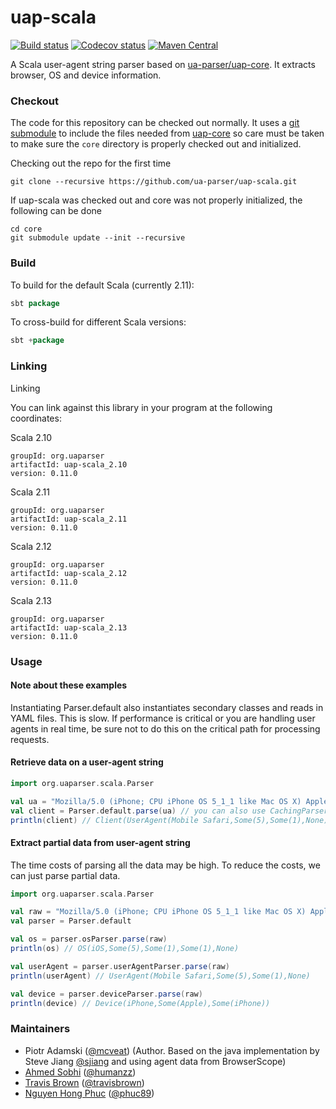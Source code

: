 uap-scala
=========

[![Build status](https://travis-ci.org/ua-parser/uap-scala.svg?branch=master)](https://travis-ci.org/ua-parser/uap-scala)
[![Codecov status](https://codecov.io/gh/ua-parser/uap-scala/branch/master/graph/badge.svg)](https://codecov.io/gh/ua-parser/uap-scala)
[![Maven Central](https://maven-badges.herokuapp.com/maven-central/org.uaparser/uap-scala_2.11/badge.svg)](https://maven-badges.herokuapp.com/maven-central/org.uaparser/uap-scala_2.11)

A Scala user-agent string parser based on [ua-parser/uap-core](https://github.com/ua-parser/uap-core). It extracts browser, OS and device information.

### Checkout
The code for this repository can be checked out normally. It uses a [git submodule](https://git-scm.com/docs/git-submodule) to include the files needed from [uap-core](https://github.com/ua-parser/uap-core) so care must be taken to make sure the `core` directory is properly checked out and initialized.

Checking out the repo for the first time
```
git clone --recursive https://github.com/ua-parser/uap-scala.git
```
If uap-scala was checked out and core was not properly initialized, the following can be done

```
cd core
git submodule update --init --recursive
```

### Build
To build for the default Scala (currently 2.11):
```scala
sbt package
```
To cross-build for different Scala versions:
```scala
sbt +package
```

### Linking
Linking

You can link against this library in your program at the following coordinates:

Scala 2.10
```
groupId: org.uaparser
artifactId: uap-scala_2.10
version: 0.11.0
```

Scala 2.11
```
groupId: org.uaparser
artifactId: uap-scala_2.11
version: 0.11.0
```

Scala 2.12
```
groupId: org.uaparser
artifactId: uap-scala_2.12
version: 0.11.0
```

Scala 2.13
```
groupId: org.uaparser
artifactId: uap-scala_2.13
version: 0.11.0
```

### Usage

#### Note about these examples
Instantiating Parser.default also instantiates secondary classes and reads in YAML files. This is slow.
If performance is critical or you are handling user agents in real time, be sure not to do this on the
critical path for processing requests.

#### Retrieve data on a user-agent string
```scala
import org.uaparser.scala.Parser

val ua = "Mozilla/5.0 (iPhone; CPU iPhone OS 5_1_1 like Mac OS X) AppleWebKit/534.46 (KHTML, like Gecko) Version/5.1 Mobile/9B206 Safari/7534.48.3"
val client = Parser.default.parse(ua) // you can also use CachingParser
println(client) // Client(UserAgent(Mobile Safari,Some(5),Some(1),None),OS(iOS,Some(5),Some(1),Some(1),None),Device(iPhone))
```
#### Extract partial data from user-agent string
The time costs of parsing all the data may be high.
To reduce the costs, we can just parse partial data.
```scala
import org.uaparser.scala.Parser

val raw = "Mozilla/5.0 (iPhone; CPU iPhone OS 5_1_1 like Mac OS X) AppleWebKit/534.46 (KHTML, like Gecko) Version/5.1 Mobile/9B206 Safari/7534.48.3"
val parser = Parser.default

val os = parser.osParser.parse(raw)
println(os) // OS(iOS,Some(5),Some(1),Some(1),None)

val userAgent = parser.userAgentParser.parse(raw)
println(userAgent) // UserAgent(Mobile Safari,Some(5),Some(1),None)

val device = parser.deviceParser.parse(raw)
println(device) // Device(iPhone,Some(Apple),Some(iPhone))
```
### Maintainers

* Piotr Adamski ([@mcveat](https://twitter.com/mcveat)) (Author. Based on the java implementation by Steve Jiang [@sjiang](https://twitter.com/sjiang) and using agent data from BrowserScope)
* [Ahmed Sobhi](https://github.com/humanzz) ([@humanzz](https://twitter.com/humanzz))
* [Travis Brown](https://github.com/travisbrown) ([@travisbrown](https://twitter.com/travisbrown))
* [Nguyen Hong Phuc](https://github.com/phucnh) ([@phuc89](https://twitter.com/phuc89))
